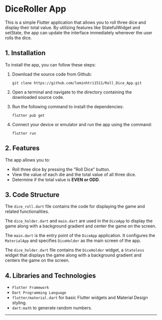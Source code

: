 # DiceRoller App

This is a simple Flutter application that allows you to roll three dice and display their total value. By utilizing features like StatefulWidget and setState, the app can update the interface immediately whenever the user rolls the dice.

## 1. Installation

To install the app, you can follow these steps:

1. Download the source code from Github:

   ```
   git clone https://github.com/leminhtri1511/Roll_Dice_App.git
   ```

2. Open a terminal and navigate to the directory containing the downloaded source code.

3. Run the following command to install the dependencies:

   ```
   flutter pub get
   ```

4. Connect your device or emulator and run the app using the command:

   ```
   flutter run
   ```

## 2. Features

The app allows you to:

- Roll three dice by pressing the "Roll Dice" button.
- View the value of each die and the total value of all three dice.
- Determine if the total value is **EVEN or ODD**.

## 3. Code Structure

The `dice_roll.dart` file contains the code for displaying the game and related functionalities.

The `dice_holder.dart` and `main.dart` are used in the `DiceApp` to display the game along with a background gradient and center the game on the screen.

The `main.dart` is the entry point of the `DiceApp` application. It configures the `MaterialApp` and specifies `DiceHolder` as the main screen of the app.

The `dice_holder.dart` file contains the `DiceHolder` widget, a `Stateless` widget that displays the game along with a background gradient and centers the game on the screen.

## 4. Libraries and Technologies

- `Flutter Framework`
- `Dart Programming Language`
- `flutter/material.dart` for basic Flutter widgets and Material Design styling.
- `dart:math` to generate random numbers.

-----
